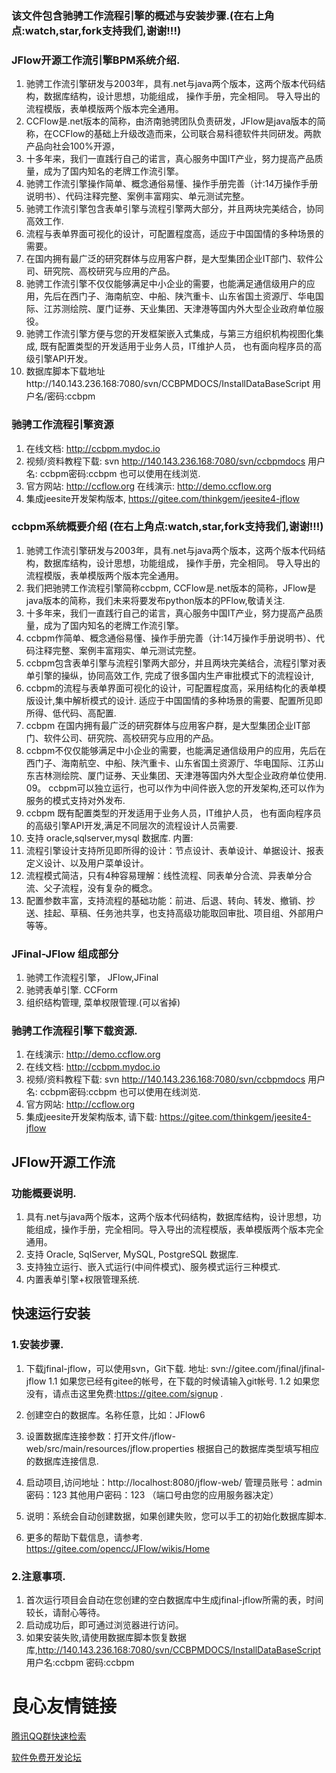 ﻿### 该文件包含驰骋工作流程引擎的概述与安装步骤.(在右上角点:watch,star,fork支持我们,谢谢!!!)

### JFlow开源工作流引擎BPM系统介绍.
1. 驰骋工作流引擎研发与2003年，具有.net与java两个版本，这两个版本代码结构，数据库结构，设计思想，功能组成， 操作手册，完全相同。 导入导出的流程模版，表单模版两个版本完全通用。
2. CCFlow是.net版本的简称，由济南驰骋团队负责研发，JFlow是java版本的简称，在CCFlow的基础上升级改造而来，公司联合易科德软件共同研发。两款产品向社会100%开源，
3. 十多年来，我们一直践行自己的诺言，真心服务中国IT产业，努力提高产品质量，成为了国内知名的老牌工作流引擎。
4. 驰骋工作流引擎操作简单、概念通俗易懂、操作手册完善（计:14万操作手册说明书）、代码注释完整、案例丰富翔实、单元测试完整。
5. 驰骋工作流引擎包含表单引擎与流程引擎两大部分，并且两块完美结合，协同高效工作.
6. 流程与表单界面可视化的设计，可配置程度高，适应于中国国情的多种场景的需要。
7. 在国内拥有最广泛的研究群体与应用客户群，是大型集团企业IT部门、软件公司、研究院、高校研究与应用的产品。
8. 驰骋工作流引擎不仅仅能够满足中小企业的需要，也能满足通信级用户的应用，先后在西门子、海南航空、中船、陕汽重卡、山东省国土资源厅、华电国际、江苏测绘院、厦门证券、天业集团、天津港等国内外大型企业政府单位服役。
9. 驰骋工作流引擎方便与您的开发框架嵌入式集成，与第三方组织机构视图化集成, 既有配置类型的开发适用于业务人员，IT维护人员， 也有面向程序员的高级引擎API开发。
10. 数据库脚本下载地址http://140.143.236.168:7080/svn/CCBPMDOCS/InstallDataBaseScript 用户名/密码:ccbpm 
 
### 驰骋工作流程引擎资源 
1. 在线文档: http://ccbpm.mydoc.io
2. 视频/资料教程下载: svn http://140.143.236.168:7080/svn/ccbpmdocs 用户名: ccbpm密码:ccbpm  也可以使用在线浏览.
3. 官方网站: http://ccflow.org 在线演示: http://demo.ccflow.org
4. 集成jeesite开发架构版本,  https://gitee.com/thinkgem/jeesite4-jflow

### ccbpm系统概要介绍 (在右上角点:watch,star,fork支持我们,谢谢!!!)
01. 驰骋工作流引擎研发与2003年，具有.net与java两个版本，这两个版本代码结构，数据库结构，设计思想，功能组成， 操作手册，完全相同。 导入导出的流程模版，表单模版两个版本完全通用。
02. 我们把驰骋工作流程引擎简称ccbpm, CCFlow是.net版本的简称，JFlow是java版本的简称，我们未来将要发布python版本的PFlow,敬请关注.
03. 十多年来，我们一直践行自己的诺言，真心服务中国IT产业，努力提高产品质量，成为了国内知名的老牌工作流引擎。
04. ccbpm作简单、概念通俗易懂、操作手册完善（计:14万操作手册说明书）、代码注释完整、案例丰富翔实、单元测试完整。
05. ccbpm包含表单引擎与流程引擎两大部分，并且两块完美结合，流程引擎对表单引擎的操纵，协同高效工作, 完成了很多国内生产审批模式下的流程设计,
06. ccbpm的流程与表单界面可视化的设计，可配置程度高，采用结构化的表单模版设计,集中解析模式的设计. 适应于中国国情的多种场景的需要、配置所见即所得、低代码、高配置.
07. ccbpm 在国内拥有最广泛的研究群体与应用客户群，是大型集团企业IT部门、软件公司、研究院、高校研究与应用的产品。
08. ccbpm不仅仅能够满足中小企业的需要，也能满足通信级用户的应用，先后在西门子、海南航空、中船、陕汽重卡、山东省国土资源厅、华电国际、江苏山东吉林测绘院、厦门证券、天业集团、天津港等国内外大型企业政府单位使用.
09。  ccbpm可以独立运行，也可以作为中间件嵌入您的开发架构,还可以作为服务的模式支持对外发布.
10. ccbpm 既有配置类型的开发适用于业务人员，IT维护人员， 也有面向程序员的高级引擎API开发,满足不同层次的流程设计人员需要.
11. 支持 oracle,sqlserver,mysql 数据库. 内置:
12. 流程引擎设计支持所见即所得的设计：节点设计、表单设计、单据设计、报表定义设计、以及用户菜单设计。
13. 流程模式简洁，只有4种容易理解：线性流程、同表单分合流、异表单分合流、父子流程，没有复杂的概念。
14. 配置参数丰富，支持流程的基础功能：前进、后退、转向、转发、撤销、抄送、挂起、草稿、任务池共享，也支持高级功能取回审批、项目组、外部用户等等。

### JFinal-JFlow 组成部分
1. 驰骋工作流程引擎， JFlow,JFinal
2. 驰骋表单引擎. CCForm
3. 组织结构管理, 菜单权限管理.(可以省掉)

### 驰骋工作流程引擎下载资源.
1. 在线演示: http://demo.ccflow.org
2. 在线文档: http://ccbpm.mydoc.io
3. 视频/资料教程下载: svn http://140.143.236.168:7080/svn/ccbpmdocs 用户名: ccbpm密码:ccbpm  也可以使用在线浏览.
4. 官方网站: http://ccflow.org 
5. 集成jeesite开发架构版本, 请下载: https://gitee.com/thinkgem/jeesite4-jflow

## JFlow开源工作流

### 功能概要说明.
1. 具有.net与java两个版本，这两个版本代码结构，数据库结构，设计思想，功能组成，操作手册，完全相同。导入导出的流程模版，表单模版两个版本完全通用。
2. 支持  Oracle, SqlServer, MySQL, PostgreSQL 数据库.
3. 支持独立运行、嵌入式运行(中间件模式)、服务模式运行三种模式.
4. 内置表单引擎+权限管理系统.

## 快速运行安装

### 1.安装步骤.
1. 下载jfinal-jflow，可以使用svn，Git下载. 地址: svn://gitee.com/jfinal/jfinal-jflow 
   1.1 如果您已经有gitee的帐号，在下载的时候请输入git帐号.
   1.2 如果您没有，请点击这里免费:https://gitee.com/signup .    

2. 创建空白的数据库。名称任意，比如：JFlow6
3. 设置数据库连接参数：打开文件/jflow-web/src/main/resources/jflow.properties 根据自己的数据库类型填写相应的数据库连接信息.
4. 启动项目,访问地址：http://localhost:8080/jflow-web/ 管理员账号：admin  密码：123 其他用户密码：123  （端口号由您的应用服务器决定）
5. 说明：系统会自动创建数据，如果创建失败，您可以手工的初始化数据库脚本.
5. 更多的帮助下载信息，请参考. https://gitee.com/opencc/JFlow/wikis/Home

### 2.注意事项.
1. 首次运行项目会自动在您创建的空白数据库中生成jfinal-jflow所需的表，时间较长，请耐心等待。
2. 启动成功后，即可通过浏览器进行访问。
3. 如果安装失败,请使用数据库脚本恢复数据库,http://140.143.236.168:7080/svn/CCBPMDOCS/InstallDataBaseScript 用户名:ccbpm 密码:ccbpm


 # 良心友情链接

[腾讯QQ群快速检索](http://u.720life.cn/s/8cf73f7c)

[软件免费开发论坛](http://u.720life.cn/s/bbb01dc0)